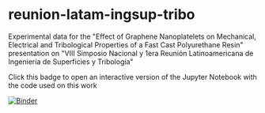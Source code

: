 # reunion-latam-ingsup-tribo
Experimental data for the "Effect of Graphene Nanoplatelets on Mechanical, Electrical and Tribological Properties of a Fast Cast Polyurethane Resin" presentation on "VIII Simposio Nacional y 1era Reunión Latinoamericana de Ingeniería de Superficies y Tribología"

Click this badge to open an interactive version of the Jupyter Notebook with the code used on this work

[![Binder](https://mybinder.org/badge_logo.svg)](https://mybinder.org/v2/gh/caio-valente/reunion-latam-ingsup-tribo/HEAD?labpath=jupyter-notebooks%2Ftests-data-graphs)
